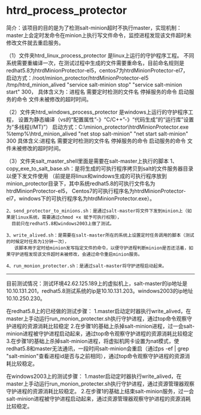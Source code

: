 # htrd_process_protector

简介：该项目的目的是为了检测salt-minion超时不执行master，实现机制：master上会定时发命令在minion上执行写文件命令，监控进程发现该文件超时未修改文件就去重启服务。

（1）文件夹htrd_linux_process_protector 是linux上运行的守护程序工程。
     不同系统需要重编译一次，在测试过程中生成的文件需要重命名，目前命名规则是redhat5.8为htrdMinionProtector-el5，centos7为htrdMinionProtector-el7，
     启动方式：/root/minion_protector/htrdMinionProtector-el5 /tmp/htrd_minion_alived "service salt-minion stop" "service salt-minion start" 300，
     具体含义为：进程名 需要定时检测的文件名 停掉服务的命令 启动服务的命令 文件未被修改的超时时间。
     
（2）文件夹htrd_windows_process_protector 是windows上运行的守护程序工程，
      设置为静态编译（vs的“配置属性”-》“C/C++”-》“代码生成”的“运行库”设置为“多线程(/MT)”）
      启动方式：C:\\minion_protector\\htrdMinionProtector.exe %temp%\\htrd_minion_alived "net stop salt-minion" "net start salt-minion" 300
      具体含义:进程名 需要定时检测的文件名 停掉服务的命令 启动服务的命令 文件未被修改的超时时间。
      
（3）文件夹salt_master_shell里面是需要在salt-master上执行的脚本
    1、copy_exe_to_salt_base.sh：是将生成的可执行程序拷贝到salt的文件服务器目录以便下发文件使用
    （前提是将linux和windows生成的可执行程序放到minion_protector目录下，其中系统redhat5.8的可执行文件名为htrdMinionProtector-el5，
    Centos7的可执行程序名为htrdMinionProtector-el7，windows下的可执行程序名为htrdMinionProtector.exe）。
    
    2、send_protector_to_minions.sh：是通过salt-master将文件下发到minion上（如果是linux系统，需要通过chmod +x 赋予可执行权限），
      目前只在redhat5.8和windows2003上做了测试。
      
    3、write_alived.sh：是需要在salt-master所在的系统上设置定时任务调用的脚本（测试的时候定时任务为1分钟一次），
       该脚本用于定时给minion发写指定文件的命令，以便守护进程判断minion是否还活着，如果守护进程发现该文件超时未被修改，会通过命令重启minion服务。
       
    4、run_monion_protecter.sh：是通过salt-master将守护进程启动起来。


---------------------------------------------------------------------------------------------------------------------------
目前测试情况：测试环境42.62.125.189上的虚拟机上，salt-master的ip地址是10.10.131.201，redhat5.8测试系统的ip是10.10.131.203。windows2003的ip地址10.10.250.230。

在redhat5.8上的已经做的测试步骤：
   1.master启动定时器执行write_alived，在master上手动运行run_monion_protecter.sh执行守护进程，通过top命令观察守护进程的资源消耗比较稳定
   2.在步骤1的基础上杀掉salt-minion进程，过一会salt-minion进程被守护进程启动起来，通过top命令观察守护进程的资源消耗比较稳定
   3.在步骤1的基础上杀掉salt-minion进程，将虚拟机网卡设置为nat模式，使redhat5.8和master无法通讯，一段时间salt-minion会重启（通过ps -ef | grep "salt-minion"查看进程id是否与之前相同），通过top命令观察守护进程的资源消耗比较稳定。
   
在windows2003上的测试步骤：
   1.master启动定时器执行write_alived，在master上手动运行run_monion_protecter.sh执行守护进程，通过资源管理器观察守护进程的资源消耗比较稳定。
   2.在步骤1的基础上结束salt-minion服务，过一会salt-minion进程被守护进程启动起来，通过资源管理器观察守护进程的资源消耗比较稳定。
